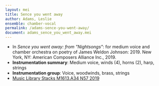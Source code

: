 ```yaml
---
layout: mei
title: Sence you went away
author: Adams, Leslie
ensemble: chamber-vocal
permalink: /adams-sence-you-went-away/
document: adams_sence_you_went_away.mei
---
```


- In *Sence you went away: from "Nightsongs"*: for medium voice and chamber orchestra on poetry of James Weldon Johnson: 2019. New York, NY: American Composers Alliance Inc., 2019.
- **Instrumentation summary**: Medium voice, winds (4), horns (2), harp, strings
- **Instrumentation group**: Voice, woodwinds, brass, strings
- <a href="https://tufts.primo.exlibrisgroup.com/permalink/01TUN_INST/1kc9gia/alma991018166648303851" target="_blank">Music Library Stacks M1613.A34 N57 2019</a>
